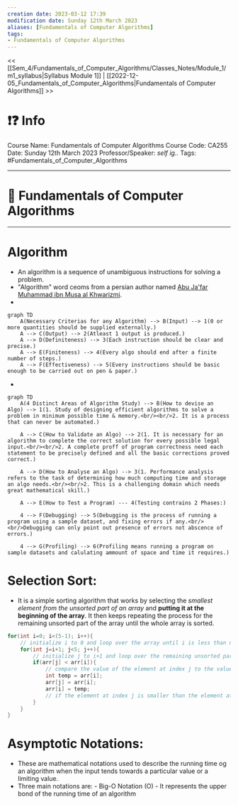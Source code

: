 ```yaml
---
creation date: 2023-03-12 17:39
modification date: Sunday 12th March 2023
aliases: [Fundamentals of Computer Algorithms]
tags: 
- Fundamentals of Computer Algorithms
---
```


<< [[Sem_4/Fundamentals_of_Computer_Algorithms/Classes_Notes/Module_1/m1_syllabus|Syllabus Module 1]] | [[2022-12-05_Fundamentals_of_Computer_Algorithms|Fundamentals of Computer Algorithms]] >>

# ❗❓ Info
Course Name: Fundamentals of Computer Algorithms
Course Code: CA255
Date: Sunday 12th March 2023
Professor/Speaker: *self ig..*
Tags: #Fundamentals_of_Computer_Algorithms

---
# 📑 Fundamentals of Computer Algorithms

---
# **Algorithm**
- An algorithm is a sequence of unambiguous instructions for solving a problem.
- "Algorithm" word ceoms from a persian author named [Abu Ja'far Muhammad ibn Musa al Khwarizmi](https://en.wikipedia.org/wiki/Muhammad_ibn_Musa_al-Khwarizmi).
-
```mermaid
graph TD
    A(Necessary Criterias for any Algorithm) --> B(Input) --> 1(0 or more quantities should be supplied externally.)
    A --> C(Output) --> 2(Atleast 1 output is produced.)
    A --> D(Definiteness) --> 3(Each instruction should be clear and precise.)
    A --> E(Finiteness) --> 4(Every algo should end after a finite number of steps.)
    A --> F(Effectiveness) --> 5(Every instructions should be basic enough to be carried out on pen & paper.)
```
- 
```mermaid
graph TD
    A(4 Distinct Areas of Algorithm Study) --> B(How to devise an Algo) --> 1(1. Study of designing efficient algorithms to solve a problem in minimum possible time & memory.<br/><br/>2. It is a process that can never be automated.)
    
    A --> C(How to Validate an Algo) --> 2(1. It is necessary for an algorithm to complete the correct solution for every possible legal input.<br/><br/>2. A complete proff of program correctness need each statement to be precisely defined and all the basic corrections proved correct.)
    
    A --> D(How to Analyse an Algo) --> 3(1. Performance analysis refers to the task of determining how much computing time and storage an algo needs.<br/><br/>2. This is a challenging domain which needs great mathematical skill.)
    
    A --> E(How to Test a Program) --- 4(Testing contrains 2 Phases:)
    
    4 --> F(Debugging) --> 5(Debugging is the process of running a program using a sample dataset, and fixing errors if any.<br/><br/>Debugging can only point out presence of errors not abscence of errors.)
    
    4 --> G(Profiling) --> 6(Profiling means running a program on sample datasets and calulating ammount of space and time it requires.)
```

# **Selection Sort:**
- It is a simple sorting algorithm that works by selecting the *smallest element from the unsorted part of an array* and **putting it at the beginning of the array**. It then keeps repeating the process for the remaining unsorted part of the array until the whole array is sorted.
```java
for(int i=0; i<(5-1); i++){
    // initialize i to 0 and loop over the array until i is less than n-1
    for(int j=i+1; j<5; j++){
        // initialize j to i+1 and loop over the remaining unsorted part of the array until j is less than n
        if(arr[j] < arr[i]){
            // compare the value of the element at index j to the value of the element at index i
            int temp = arr[i];
            arr[j] = arr[i];
            arr[i] = temp;
            // if the element at index j is smaller than the element at index i, swap their positions in the array
        }
    }
}
```

# **Asymptotic Notations:**
- These are mathematical notations used to describe the running time og an algorithm when the input tends towards a particular value or a limiting value.
- Three main notations are:
		- Big-O Notation (O)
			- It represents the upper bond of the running time of an algorithm
